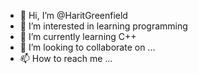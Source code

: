 - 👋 Hi, I’m @HaritGreenfield
- 👀 I’m interested in learning programming
- 🌱 I’m currently learning C++
- 💞️ I’m looking to collaborate on ...
- 📫 How to reach me ...

<!---
HaritGreenfield/HaritGreenfield is a ✨ special ✨ repository because its `README.md` (this file) appears on your GitHub profile.
You can click the Preview link to take a look at your changes.
--->
